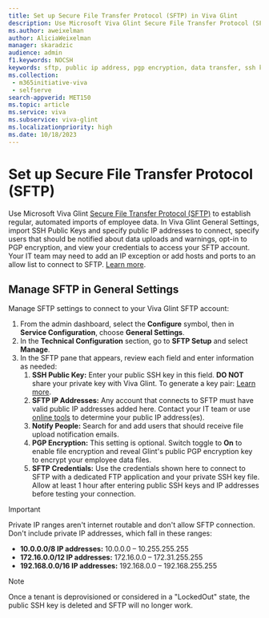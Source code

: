 ```yaml
---
title: Set up Secure File Transfer Protocol (SFTP) in Viva Glint
description: Use Microsoft Viva Glint Secure File Transfer Protocol (SFTP) to establish regular, automated imports of employee data.
ms.author: aweixelman
author: AliciaWeixelman
manager: skaradzic
audience: admin
f1.keywords: NOCSH
keywords: sftp, public ip address, pgp encryption, data transfer, ssh key
ms.collection: 
 - m365initiative-viva
 - selfserve
search-appverid: MET150
ms.topic: article
ms.service: viva
ms.subservice: viva-glint
ms.localizationpriority: high
ms.date: 10/18/2023
---
```


# Set up Secure File Transfer Protocol (SFTP)

Use Microsoft Viva Glint [Secure File Transfer Protocol (SFTP)](https://go.microsoft.com/fwlink/?linkid=2247429) to establish regular, automated imports of employee data. In Viva Glint General Settings, import SSH Public Keys and specify public IP addresses to connect, specify users that should be notified about data uploads and warnings, opt-in to PGP encryption, and view your credentials to access your SFTP account. Your IT team may need to add an IP exception or add hosts and ports to an allow list to connect to SFTP. [Learn more](https://go.microsoft.com/fwlink/?linkid=2238617). 

## Manage SFTP in General Settings

Manage SFTP settings to connect to your Viva Glint SFTP account:

1. From the admin dashboard, select the **Configure** symbol, then in **Service Configuration**, choose **General Settings**.
1. In the **Technical Configuration** section, go to **SFTP Setup** and select **Manage**.
1. In the SFTP pane that appears, review each field and enter information as needed:
   1. **SSH Public Key:** Enter your public SSH key in this field. **DO NOT** share your private key with Viva Glint. To generate a key pair: [Learn more](https://go.microsoft.com/fwlink/?linkid=2247507).
   1. **SFTP IP Addresses:** Any account that connects to SFTP must have valid public IP addresses added here. Contact your IT team or use [online tools](https://ifconfig.io/) to determine your public IP address(es).
   1. **Notify People:** Search for and add users that should receive file upload notification emails.
   1. **PGP Encryption:** This setting is optional. Switch toggle to **On** to enable file encryption and reveal Glint's public PGP encryption key to encrypt your employee data files.
   1. **SFTP Credentials:** Use the credentials shown here to connect to SFTP with a dedicated FTP application and your private SSH key file. Allow at least 1 hour after entering public SSH keys and IP addresses before testing your connection.

> [!IMPORTANT]
> Private IP ranges aren't internet routable and don't allow SFTP connection. Don't include private IP addresses, which fall in these ranges:
> - **10.0.0.0/8 IP addresses:** 10.0.0.0 – 10.255.255.255
> - **172.16.0.0/12 IP addresses:** 172.16.0.0 – 172.31.255.255
> - **192.168.0.0/16 IP addresses:** 192.168.0.0 – 192.168.255.255
 
> [!NOTE]
> Once a tenant is deprovisioned or considered in a "LockedOut" state, the public SSH key is deleted and SFTP will no longer work.

